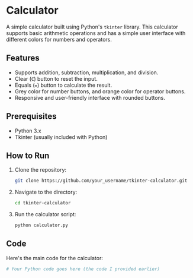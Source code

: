 # Calculator

A simple calculator built using Python's `tkinter` library. This calculator supports basic arithmetic operations and has a simple user interface with different colors for numbers and operators.

## Features

- Supports addition, subtraction, multiplication, and division.
- Clear (`C`) button to reset the input.
- Equals (`=`) button to calculate the result.
- Grey color for number buttons, and orange color for operator buttons.
- Responsive and user-friendly interface with rounded buttons.

## Prerequisites

- Python 3.x
- Tkinter (usually included with Python)

## How to Run

1. Clone the repository:
    ```bash
    git clone https://github.com/your_username/tkinter-calculator.git
    ```
2. Navigate to the directory:
    ```bash
    cd tkinter-calculator
    ```
3. Run the calculator script:
    ```bash
    python calculator.py
    ```

## Code

Here's the main code for the calculator:

```python
# Your Python code goes here (the code I provided earlier)
